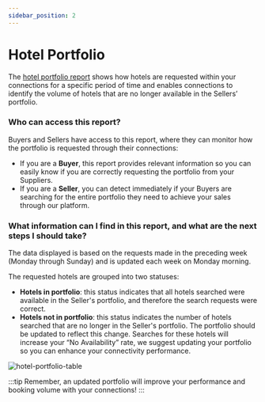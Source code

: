 ```yaml
---
sidebar_position: 2
---
```


# Hotel Portfolio

The [hotel portfolio report](https://app.travelgatex.com/insights/hotel-portfolio) shows how hotels are requested within your connections for a specific period of time and enables connections to identify the volume of hotels that are no longer available in the Sellers’ portfolio.

### Who can access this report?

Buyers and Sellers have access to this report, where they can monitor how the portfolio is requested through their connections:
- If you are a **Buyer**, this report provides relevant information so you can easily know if you are correctly requesting the portfolio from your Suppliers.
- If you are a **Seller**, you can detect immediately if your Buyers are searching for the entire portfolio they need to achieve your sales through our platform.

### What information can I find in this report, and what are the next steps I should take?

The data displayed is based on the requests made in the preceding week (Monday through Sunday) and is updated each week on Monday morning.  

The requested hotels are grouped into two statuses:
- **Hotels in portfolio**: this status indicates that all hotels searched were available in the Seller's portfolio, and therefore the search requests were correct.
- **Hotels not in portfolio**: this status indicates the number of hotels searched that are no longer in the Seller's portfolio. The portfolio should be updated to reflect this change. Searches for these hotels will increase your “No Availability” rate, we suggest updating your portfolio so you can enhance your connectivity performance.

![hotel-portfolio-table](https://storage.travelgate.com//kbase/hotel-portfolio-table.jpg)

:::tip
Remember, an updated portfolio will improve your performance and booking volume with your connections!
:::
